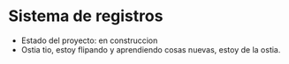 <h1>Sistema de registros</h1>

- Estado del proyecto: en construccion
- Ostia tio, estoy flipando y aprendiendo cosas nuevas, estoy de la ostia.
